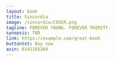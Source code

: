 ```yaml
---
layout: book
title: Sincordia
image: /sincordia/COVER.png
tagline: FOREVER YOUNG. FOREVER THIRSTY.
synopsis: TBD
link: https://example.com/great-book
buttontxt: Buy now
asin: 0141185260
---
```


